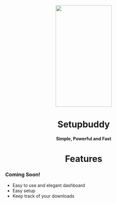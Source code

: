 <h1 align="center">
  <img src="https://media.discordapp.net/attachments/858983664544382976/861878861372325888/large_setupbuddy_0.png?width=324&height=180" height='324px' width='180px'>
</h1>
<h1 align="center"><strong>Setup</strong>buddy</h1>
<h4 align="center">Simple, Powerful and Fast</h4>

<h1 align="center">Features</h1>
<p align="center">
  
  <h3>Coming Soon!</h3>
  
  <ul align="">
    <li>Easy to use and elegant dashboard</li>
    <li>Easy setup</li>
    <li>Keep track of your downloads</li>
  </ul>  
</p>
